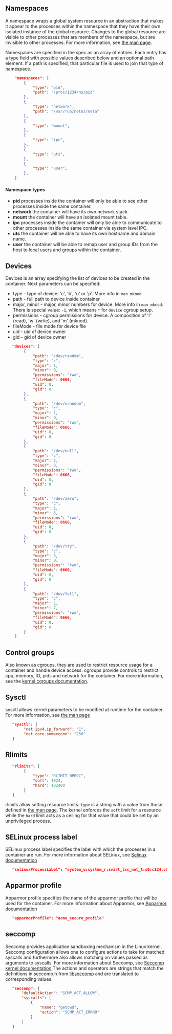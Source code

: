## Namespaces

A namespace wraps a global system resource in an abstraction that makes it appear to the processes within the namespace that they have their own isolated instance of the global resource.
Changes to the global resource are visible to other processes that are members of the namespace, but are invisible to other processes.
For more information, see [the man page](http://man7.org/linux/man-pages/man7/namespaces.7.html).

Namespaces are specified in the spec as an array of entries.
Each entry has a type field with possible values described below and an optional path element.
If a path is specified, that particular file is used to join that type of namespace.

```json
    "namespaces": [
        {
            "type": "pid",
            "path": "/proc/1234/ns/pid"
        },
        {
            "type": "network",
            "path": "/var/run/netns/neta"
        },
        {
            "type": "mount",
        },
        {
            "type": "ipc",
        },
        {
            "type": "uts",
        },
        {
            "type": "user",
        },
    ]
```

#### Namespace types

* **pid** processes inside the container will only be able to see other processes inside the same container.
* **network** the container will have its own network stack.
* **mount** the container will have an isolated mount table.
* **ipc** processes inside the container will only be able to communicate to other processes inside the same
container via system level IPC.
* **uts** the container will be able to have its own hostname and domain name.
* **user** the container will be able to remap user and group IDs from the host to local users and groups
within the container.

## Devices

Devices is an array specifying the list of devices to be created in the container.
Next parameters can be specified:

* type - type of device: 'c', 'b', 'u' or 'p'. More info in `man mknod`
* path - full path to device inside container
* major, minor - major, minor numbers for device. More info in `man mknod`.
                 There is special value: `-1`, which means `*` for `device`
                 cgroup setup.
* permissions - cgroup permissions for device. A composition of 'r'
                (read), 'w' (write), and 'm' (mknod).
* fileMode - file mode for device file
* uid - uid of device owner
* gid - gid of device owner

```json
   "devices": [
        {
            "path": "/dev/random",
            "type": "c",
            "major": 1,
            "minor": 8,
            "permissions": "rwm",
            "fileMode": 0666,
            "uid": 0,
            "gid": 0
        },
        {
            "path": "/dev/urandom",
            "type": "c",
            "major": 1,
            "minor": 9,
            "permissions": "rwm",
            "fileMode": 0666,
            "uid": 0,
            "gid": 0
        },
        {
            "path": "/dev/null",
            "type": "c",
            "major": 1,
            "minor": 3,
            "permissions": "rwm",
            "fileMode": 0666,
            "uid": 0,
            "gid": 0
        },
        {
            "path": "/dev/zero",
            "type": "c",
            "major": 1,
            "minor": 5,
            "permissions": "rwm",
            "fileMode": 0666,
            "uid": 0,
            "gid": 0
        },
        {
            "path": "/dev/tty",
            "type": "c",
            "major": 5,
            "minor": 0,
            "permissions": "rwm",
            "fileMode": 0666,
            "uid": 0,
            "gid": 0
        },
        {
            "path": "/dev/full",
            "type": "c",
            "major": 1,
            "minor": 7,
            "permissions": "rwm",
            "fileMode": 0666,
            "uid": 0,
            "gid": 0
        }
    ]
```

## Control groups

Also known as cgroups, they are used to restrict resource usage for a container and handle device access.
cgroups provide controls to restrict cpu, memory, IO, pids and network for the container.
For more information, see the [kernel cgroups documentation](https://www.kernel.org/doc/Documentation/cgroups/cgroups.txt).

## Sysctl

sysctl allows kernel parameters to be modified at runtime for the container.
For more information, see [the man page](http://man7.org/linux/man-pages/man8/sysctl.8.html)

```json
   "sysctl": {
        "net.ipv4.ip_forward": "1",
        "net.core.somaxconn": "256"
   }
```

## Rlimits

```json
   "rlimits": [
        {
            "type": "RLIMIT_NPROC",
            "soft": 1024,
            "hard": 102400
        }
   ]
```

rlimits allow setting resource limits.
`type` is a string with a value from those defined in [the man page](http://man7.org/linux/man-pages/man2/setrlimit.2.html).
The kernel enforces the `soft` limit for a resource while the `hard` limit acts as a ceiling for that value that could be set by an unprivileged process.

## SELinux process label

SELinux process label specifies the label with which the processes in a container are run.
For more information about SELinux, see  [Selinux documentation](http://selinuxproject.org/page/Main_Page)
```json
   "selinuxProcessLabel": "system_u:system_r:svirt_lxc_net_t:s0:c124,c675"
```

## Apparmor profile

Apparmor profile specifies the name of the apparmor profile that will be used for the container.
For more information about Apparmor, see [Apparmor documentation](https://wiki.ubuntu.com/AppArmor)

```json
   "apparmorProfile": "acme_secure_profile"
```

## seccomp

Seccomp provides application sandboxing mechanism in the Linux kernel.
Seccomp configuration allows one to configure actions to take for matched syscalls and furthermore also allows matching on values passed as arguments to syscalls.
For more information about Seccomp, see [Seccomp kernel documentation](https://www.kernel.org/doc/Documentation/prctl/seccomp_filter.txt)
The actions and operators are strings that match the definitions in seccomp.h from [libseccomp](https://github.com/seccomp/libseccomp) and are translated to corresponding values.

```json
   "seccomp": {
       "defaultAction": "SCMP_ACT_ALLOW",
       "syscalls": [
           {
               "name": "getcwd",
               "action": "SCMP_ACT_ERRNO"
           }
       ]
   }
```
